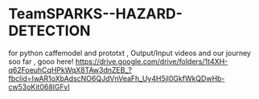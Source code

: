 # TeamSPARKS--HAZARD-DETECTION
for python caffemodel and prototxt , Output/Input videos and our journey soo far , gooo here!
https://drive.google.com/drive/folders/1t4XH-q62FoeuhCqHPkWqX8TAw3dnZEB_?fbclid=IwAR1oXbAdscNO6QJdVnVeaFh_Uy4H5jl0GkfWkQDwHb-cw53oKit068lGFvI
